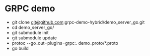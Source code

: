 # GRPC demo

 - git clone git@github.com:grpc-demo-hybrid/demo_server_go.git
 - cd demo_server_go/
 - git submodule init
 - git submodule update
 - protoc --go_out=plugins=grpc:. demo_proto/*.proto
 - go build